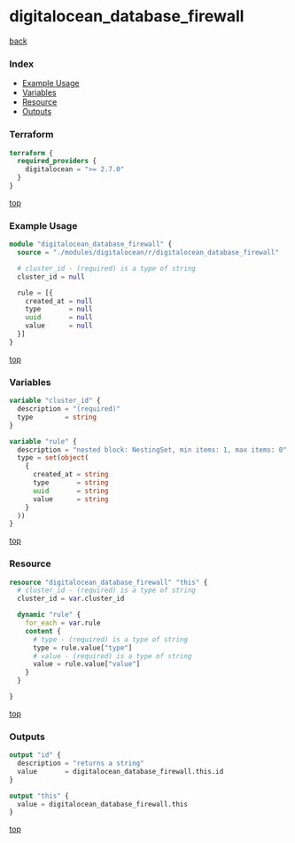 # digitalocean_database_firewall

[back](../digitalocean.md)

### Index

- [Example Usage](#example-usage)
- [Variables](#variables)
- [Resource](#resource)
- [Outputs](#outputs)

### Terraform

```terraform
terraform {
  required_providers {
    digitalocean = ">= 2.7.0"
  }
}
```

[top](#index)

### Example Usage

```terraform
module "digitalocean_database_firewall" {
  source = "./modules/digitalocean/r/digitalocean_database_firewall"

  # cluster_id - (required) is a type of string
  cluster_id = null

  rule = [{
    created_at = null
    type       = null
    uuid       = null
    value      = null
  }]
}
```

[top](#index)

### Variables

```terraform
variable "cluster_id" {
  description = "(required)"
  type        = string
}

variable "rule" {
  description = "nested block: NestingSet, min items: 1, max items: 0"
  type = set(object(
    {
      created_at = string
      type       = string
      uuid       = string
      value      = string
    }
  ))
}
```

[top](#index)

### Resource

```terraform
resource "digitalocean_database_firewall" "this" {
  # cluster_id - (required) is a type of string
  cluster_id = var.cluster_id

  dynamic "rule" {
    for_each = var.rule
    content {
      # type - (required) is a type of string
      type = rule.value["type"]
      # value - (required) is a type of string
      value = rule.value["value"]
    }
  }

}
```

[top](#index)

### Outputs

```terraform
output "id" {
  description = "returns a string"
  value       = digitalocean_database_firewall.this.id
}

output "this" {
  value = digitalocean_database_firewall.this
}
```

[top](#index)